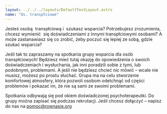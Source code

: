 ```yaml
---
layout: ../../../layouts/DefaultTextLayout.astro
name: "Os. transpłciowe"
---
```


Jesteś osobą  transpłciową i  szukasz wsparcia? Potrzebujesz zrozumienia, chcesz wymienić  się doświadczeniami z innymi transpłciowymi osobami? A może zastanawiasz się co zrobić, żeby poczuć się lepiej ze sobą, gdzie szukać wsparcia?

Jeśli tak to zapraszamy na spotkania grupy wsparcia dla osób transpłciowych! Będziesz mieć tutaj okazję do opowiedzenia o swoich doświadczeniach i wysłuchania, jak inni poradzili sobie z tymi, lub podobnymi, problemami. A jeśli nie będziesz chcieć nic mówić – wcale nie musisz, możesz po prostu słuchać. Grupa ma na celu stworzenie komfortowej atmosfery, która pozwoli osobom odetchnąć od części problemów i pokazać im, że nie są sami ze swoimi problemami.

Spotkania odbywają się pod okiem doświadczonej psychoterapeutki. Do grupy można zapisać się podczas rekrutacji. Jeśli chcesz dołączyć – napisz do nas na pomoc@rownasie.org
